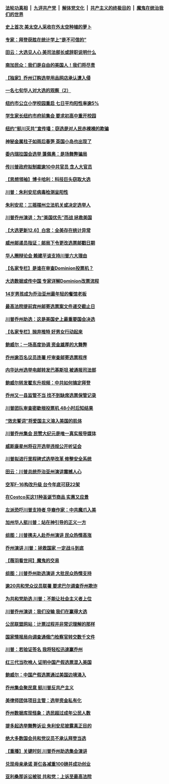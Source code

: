 

####  [法轮功真相](../../../../basic/blob/master/README.md?t=12071931) &nbsp;|&nbsp; [九评共产党](../../../../9ping.md/blob/master/README.md?t=12071931) &nbsp;|&nbsp; [解体党文化](../../../../jtdwh.md/blob/master/README.md?t=12071931)  &nbsp;|&nbsp; [共产主义的终极目的](../../../../gczydzjmd.md/blob/master/README.md?t=12071931) &nbsp;|&nbsp; [魔鬼在统治我们的世界](../../../../mgztzwmdsj.md/blob/master/README.md?t=12071931) 

#### [史上首次 美太空人采收在外太空种植的萝卜](../pages/nsc412/n12600868.md?t=12071931) 

#### [专家：拜登获胜在统计学上“是不可信的”](../pages/nsc412/n12600851.md?t=12071931) 

#### [田云：大选见人心 美司法部长或辞职说明什么](../pages/nsc412/n12600524.md?t=12071931) 

#### [南加民众：我们是自由的美国人！我们将尽责](../pages/nsc412/n12600797.md?t=12071931) 

#### [【独家】乔州订购选举用品网店承认遭入侵](../pages/nsc412/n12600173.md?t=12071931) 

#### [一名七旬华人对大选的观察（2）](../pages/nsc412/n12600282.md?t=12071931) 

#### [纽约市公立小学校园重启 七日平均阳性率逾5%](../pages/nsc412/n12600373.md?t=12071931) 

#### [学生家长纽约市府前集会  要求初高中重开校园](../pages/nsc412/n12600617.md?t=12071931) 

#### [纽约“挺川灭共”宣传墙：窃选是对人民赤裸裸的欺骗](../pages/nsc412/n12600506.md?t=12071931) 

#### [神秘金属柱子如雨后春笋 英国小岛也出现了](../pages/nsc412/n12600354.md?t=12071931) 

#### [委内瑞拉国会选举 蓬佩奥：是场舞弊骗局](../pages/nsc412/n12600345.md?t=12071931) 

#### [传川普政府拟制裁逾10中共官员 含人大官员](../pages/nsc412/n12600163.md?t=12071931) 

#### [【思想领袖】博卡哈利：科技巨头窃取大选](../pages/nsc412/n12541737.md?t=12071931) 

#### [川普：朱利安尼病毒检测呈阳性](../pages/nsc412/n12599865.md?t=12071931) 

#### [朱利安尼：三摇摆州立法机关或决定选举人](../pages/nsc412/n12599849.md?t=12071931) 

#### [川普乔州演讲：为“美国优先”而战 拯救美国](../pages/nsc412/n12599845.md?t=12071931) 

#### [【大选更新12.6】白宫：全美存在统计异常](../pages/nsc412/n12599095.md?t=12071931) 

#### [威州邮递员指证：邮局下令更改选票邮戳日期](../pages/nsc412/n12599402.md?t=12071931) 

#### [华人圈辩论会 赖建平谈支持川普六大理由](../pages/nsc412/n12599765.md?t=12071931) 

#### [【名家专栏】是谁在审查Dominion投票机？](../pages/nsc412/n12598898.md?t=12071931) 

#### [大选数据或传中国 专家详解Dominion改票流程](../pages/nsc412/n12598417.md?t=12071931) 

#### [14岁男孩成为乔治亚州最年轻的餐馆老板](../pages/nsc412/n12599437.md?t=12071931) 

#### [最高法院提前宾州邮寄选票案文件递交截止日](../pages/nsc412/n12599735.md?t=12071931) 

#### [川普乔州助选：这是美国史上最重要国会决选](../pages/nsc412/n12599636.md?t=12071931) 

#### [【名家专栏】抛弃推特 好男女行动起来](../pages/nsc412/n12599368.md?t=12071931) 

#### [鲍威尔：一场高度协调 资金雄厚的大舞弊](../pages/nsc412/n12599565.md?t=12071931) 

#### [乔州逾百名议员连署 吁审查邮寄选票程序](../pages/nsc412/n12599619.md?t=12071931) 

#### [内华达州选举电邮转发巴基斯坦 被通报司法部](../pages/nsc412/n12599563.md?t=12071931) 

#### [鲍威尔转发翟东升视频：中共如何搞定拜登](../pages/nsc412/n12599572.md?t=12071931) 

#### [乔州又一县监管不当 找不到缺席选票保管记录](../pages/nsc412/n12599464.md?t=12071931) 

#### [川普团队审查密歇根投票机 48小时后知结果](../pages/nsc412/n12599550.md?t=12071931) 

#### [“效忠誓词”将爱国主义溶入美国的肌体](../pages/nsc412/n12599356.md?t=12071931) 

#### [川普乔州集会 民赞大纪元是唯一真实报导媒体](../pages/nsc412/n12599395.md?t=12071931) 

#### [威斯康星州将召开选举违规公开听证会](../pages/nsc412/n12599465.md?t=12071931) 

#### [川普拟进行里程碑式选举改革 修整安全系统](../pages/nsc412/n12599325.md?t=12071931) 

#### [田云：川普总统乔治亚州演讲震撼人心](../pages/nsc412/n12598991.md?t=12071931) 

#### [空军F-16构改升级 台今年底可获22架](../pages/nsc412/n12599203.md?t=12071931) 

#### [在Costco买这11种圣诞节商品 实惠又应景](../pages/nsc412/n12586853.md?t=12071931) 

#### [左派恐吓川普支持者 华裔作家：中共魔爪入美](../pages/nsc412/n12584209.md?t=12071931) 

#### [加州华人挺川普：站在神引导的正义一方](../pages/nsc412/n12598670.md?t=12071931) 

#### [组图：川普携夫人赴乔州演讲 民众热情高涨](../pages/nsc412/n12598947.md?t=12071931) 

#### [乔州演讲 川普：拯救国家 一定战斗到底](../pages/nsc412/n12598770.md?t=12071931) 

#### [【薇羽看世间】魔鬼的交易](../pages/nsc412/n12598571.md?t=12071931) 

#### [组图：川普乔州助选演讲 大批民众热情支持](../pages/nsc412/n12598613.md?t=12071931) 

#### [逾20共和党众议员联署 要求巴尔调查乔州欺诈](../pages/nsc412/n12598678.md?t=12071931) 

#### [为共和党助选 川普：不能让社会主义者上位](../pages/nsc412/n12598785.md?t=12071931) 

#### [川普乔州演讲：我们没输 我们在赢得大选](../pages/nsc412/n12598637.md?t=12071931) 

#### [公民联盟网站：计票过程并非常识理解的那样](../pages/nsc412/n12598636.md?t=12071931) 

#### [国家情报局向调查通俄门检察官转交数千文件](../pages/nsc412/n12598619.md?t=12071931) 

#### [川普：若验证签名 我将轻松迅速赢乔州](../pages/nsc412/n12598646.md?t=12071931) 

#### [红三代当吹哨人 证明中国产假选票混入美国](../pages/nsc412/n12598608.md?t=12071931) 

#### [鲍威尔：中国产假选票通过美国边境涌入](../pages/nsc412/n12598580.md?t=12071931) 

#### [乔州集会聚民意 挺川普反共产主义](../pages/nsc412/n12598010.md?t=12071931) 

#### [美律师团体项目主管：选举资金私有化](../pages/nsc412/n12598460.md?t=12071931) 

#### [乔州数据库现怪象：选民超过成年公民人数](../pages/nsc412/n12598155.md?t=12071931) 

#### [提多起选举舞弊诉讼 朱利安尼披露真正目的](../pages/nsc412/n12598402.md?t=12071931) 

#### [绝大多数国会共和党议员不承认拜登当选](../pages/nsc412/n12598468.md?t=12071931) 

#### [【重播】关键时刻 川普乔州助选集会演讲](../pages/nsc412/n12596272.md?t=12071931) 

#### [兑现母亲承诺 哥仨各减重100磅并成功创业](../pages/nsc412/n12598083.md?t=12071931) 

#### [亚利桑那诉讼被驳 共和党：上诉至最高法院](../pages/nsc412/n12598358.md?t=12071931) 

